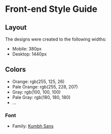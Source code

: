 


# Front-end Style Guide

## Layout

The designs were created to the following widths:

- Mobile: 380px
- Desktop: 1440px

## Colors

- Orange: rgb(255, 125, 26)
- Pale Orange: rgb(255, 228, 207)
- Gray: rgb(100, 100, 100)
- Pale Gray: rgb(180, 180, 180)
- ...

### Font

- Family: [Kumbh Sans](https://fonts.google.com/specimen/Kumbh+Sans)
